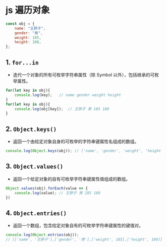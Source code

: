 # js 遍历对象

```javascript
const obj = {
    name: "王胖子",
    gender: "男",
    weight: 185,
    height: 180,
};
```

## 1. `for...in`

* 迭代一个对象的所有可枚举字符串属性（除 Symbol 以外），包括继承的可枚举属性。

```javascript
for(let key in obj){
    console.log(key);	// name gender weight height
}
for(let key in obj){
    console.log(obj[key]);	// 王胖子 男 185 180
}
```

## 2. `Object.keys()`

* 返回一个由给定对象自身的可枚举的字符串键属性名组成的数组。

```javascript
console.log(Object.keys(obj)); // ['name', 'gender', 'weight', 'height']
```

## 3. `Object.values()`

* 返回一个给定对象的自有可枚举字符串键属性值组成的数组。

```js
Object.values(obj).forEach(value => {
    console.log(value); // 王胖子 男 185 180
})
```

## 4. `Object.entries()`

* 返回一个数组，包含给定对象自有的可枚举字符串键属性的键值对。

```js
console.log(Object.entries(obj)); 
// [['name', '王胖子'],['gender', '男'],['weight', 185],['height', 180]]
```
















